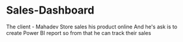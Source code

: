 # Sales-Dashboard
The client - Mahadev Store sales his product online And he's ask is to create Power BI report so from that he can track their sales
